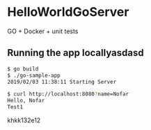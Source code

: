 # HelloWorldGoServer
GO + Docker + unit tests


## Running the app locallyasdasd

```bash
$ go build
$ ./go-sample-app
2019/02/03 11:38:11 Starting Server
```

```bash
$ curl http://localhost:8080?name=Nofar
Hello, Nofar 
Test1
``` 

khkk132e12

  
   
   
    
         
          
               
 
   
  
